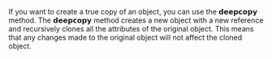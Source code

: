 If you want to create a true copy of an object, you can use the 𝗱𝗲𝗲𝗽𝗰𝗼𝗽𝘆 method. The 𝗱𝗲𝗲𝗽𝗰𝗼𝗽𝘆 method creates a new object with a new reference and recursively clones all the attributes of the original object. This means that any changes made to the original object will not affect the cloned object.
